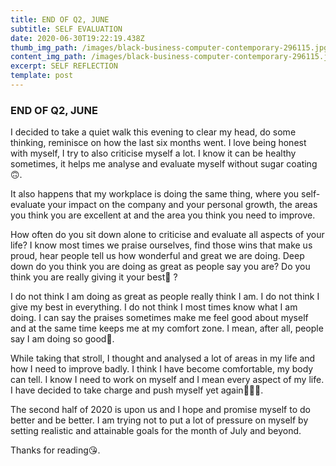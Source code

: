 ```yaml
---
title: END OF Q2, JUNE
subtitle: SELF EVALUATION
date: 2020-06-30T19:22:19.438Z
thumb_img_path: /images/black-business-computer-contemporary-296115.jpg
content_img_path: /images/black-business-computer-contemporary-296115.jpg
excerpt: SELF REFLECTION
template: post
---
```

### END OF Q2, JUNE

I decided to take a quiet walk this evening to clear my head, do some thinking, reminisce on how the last six months went. I love being honest with myself, I try to also criticise myself a lot. I know it can be healthy sometimes, it helps me analyse and evaluate myself without sugar coating🙃.

It also happens that my workplace is doing the same thing, where you self-evaluate your impact on the company and your personal growth, the areas you think you are excellent at and the area you think you need to improve.

How often do you sit down alone to criticise and evaluate all aspects of your life? I know most times we praise ourselves, find those wins that make us proud, hear people tell us how wonderful and great we are doing. Deep down do you think you are doing as great as people say you are? Do you think you are really giving it your best💫 ?

I do not think I am doing as great as people really think I am. I do not think I give my best in everything. I do not think I most times know what I am doing. I can say the praises sometimes make me feel good about myself and at the same time keeps me at my comfort zone. I mean, after all, people say I am doing so good😤.

While taking that stroll, I thought and analysed a lot of areas in my life and how I need to improve badly. I think I have become comfortable, my body can tell. I know I need to work on myself and I mean every aspect of my life. I have decided to take charge and push myself yet again🤷🏽‍♀️.

The second half of 2020 is upon us and I hope and promise myself to do better and be better. I am trying not to put a lot of pressure on myself by setting realistic and attainable goals for the month of July and beyond.

Thanks for reading😘.
